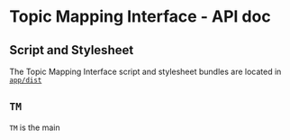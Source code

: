 # Topic Mapping Interface - API doc

## Script and Stylesheet

The Topic Mapping Interface script and stylesheet bundles are located in [`app/dist`](../app/dist)

## `TM`

`TM` is the main 